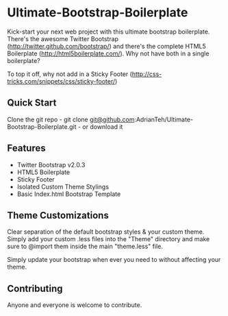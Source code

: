 Ultimate-Bootstrap-Boilerplate
==============================

Kick-start your next web project with this ultimate bootstrap boilerplate. There's the awesome Twitter Bootstrap (http://twitter.github.com/bootstrap/) and there's the complete HTML5 Boilerplate (http://html5boilerplate.com/). Why not have both in a single boilerplate?

To top it off, why not add in a Sticky Footer (http://css-tricks.com/snippets/css/sticky-footer/)

Quick Start
---------------------
Clone the git repo - git clone git@github.com:AdrianTeh/Ultimate-Bootstrap-Boilerplate.git - or download it

Features
---------------------
* Twitter Bootstrap v2.0.3
* HTML5 Boilerplate
* Sticky Footer
* Isolated Custom Theme Stylings
* Basic Index.html Bootstrap Template

Theme Customizations
---------------------
Clear separation of the default bootstrap styles & your custom theme. Simply add your custom .less files into the "Theme" directory and make sure to @import them inside the main "theme.less" file.

Simply update your bootstrap when ever you need to without affecting your theme.

Contributing
---------------------
Anyone and everyone is welcome to contribute.